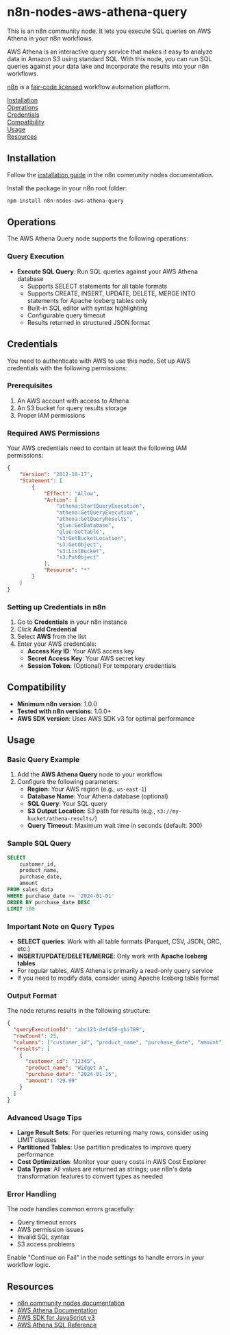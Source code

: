 # n8n-nodes-aws-athena-query

This is an n8n community node. It lets you execute SQL queries on AWS Athena in your n8n workflows.

AWS Athena is an interactive query service that makes it easy to analyze data in Amazon S3 using standard SQL. With this node, you can run SQL queries against your data lake and incorporate the results into your n8n workflows.

[n8n](https://n8n.io/) is a [fair-code licensed](https://docs.n8n.io/reference/license/) workflow automation platform.

[Installation](#installation)  
[Operations](#operations)  
[Credentials](#credentials)  
[Compatibility](#compatibility)  
[Usage](#usage)  
[Resources](#resources)  

## Installation

Follow the [installation guide](https://docs.n8n.io/integrations/community-nodes/installation/) in the n8n community nodes documentation.

Install the package in your n8n root folder:

```bash
npm install n8n-nodes-aws-athena-query
```

## Operations

The AWS Athena Query node supports the following operations:

### Query Execution
- **Execute SQL Query**: Run SQL queries against your AWS Athena database
  - Supports SELECT statements for all table formats
  - Supports CREATE, INSERT, UPDATE, DELETE, MERGE INTO statements for Apache Iceberg tables only
  - Built-in SQL editor with syntax highlighting
  - Configurable query timeout
  - Results returned in structured JSON format

## Credentials

You need to authenticate with AWS to use this node. Set up AWS credentials with the following permissions:

### Prerequisites
1. An AWS account with access to Athena
2. An S3 bucket for query results storage
3. Proper IAM permissions

### Required AWS Permissions
Your AWS credentials need to contain at least the following IAM permissions:
```json
{
    "Version": "2012-10-17",
    "Statement": [
        {
            "Effect": "Allow",
            "Action": [
                "athena:StartQueryExecution",
                "athena:GetQueryExecution",
                "athena:GetQueryResults",
                "glue:GetDatabase",
                "glue:GetTable",
                "s3:GetBucketLocation",
                "s3:GetObject",
                "s3:ListBucket",
                "s3:PutObject"
            ],
            "Resource": "*"
        }
    ]
}
```

### Setting up Credentials in n8n
1. Go to **Credentials** in your n8n instance
2. Click **Add Credential**
3. Select **AWS** from the list
4. Enter your AWS credentials:
   - **Access Key ID**: Your AWS access key
   - **Secret Access Key**: Your AWS secret key
   - **Session Token**: (Optional) For temporary credentials

## Compatibility

- **Minimum n8n version**: 1.0.0
- **Tested with n8n versions**: 1.0.0+
- **AWS SDK version**: Uses AWS SDK v3 for optimal performance

## Usage

### Basic Query Example
1. Add the **AWS Athena Query** node to your workflow
2. Configure the following parameters:
   - **Region**: Your AWS region (e.g., `us-east-1`)
   - **Database Name**: Your Athena database (optional)
   - **SQL Query**: Your SQL query
   - **S3 Output Location**: S3 path for results (e.g., `s3://my-bucket/athena-results/`)
   - **Query Timeout**: Maximum wait time in seconds (default: 300)

### Sample SQL Query
```sql
SELECT 
    customer_id,
    product_name,
    purchase_date,
    amount
FROM sales_data 
WHERE purchase_date >= '2024-01-01'
ORDER BY purchase_date DESC
LIMIT 100
```

### Important Note on Query Types
- **SELECT queries**: Work with all table formats (Parquet, CSV, JSON, ORC, etc.)
- **INSERT/UPDATE/DELETE/MERGE**: Only work with **Apache Iceberg tables**
- For regular tables, AWS Athena is primarily a read-only query service
- If you need to modify data, consider using Apache Iceberg table format

### Output Format
The node returns results in the following structure:
```json
{
  "queryExecutionId": "abc123-def456-ghi789",
  "rowCount": 25,
  "columns": ["customer_id", "product_name", "purchase_date", "amount"],
  "results": [
    {
      "customer_id": "12345",
      "product_name": "Widget A",
      "purchase_date": "2024-01-15",
      "amount": "29.99"
    }
  ]
}
```

### Advanced Usage Tips
- **Large Result Sets**: For queries returning many rows, consider using LIMIT clauses
- **Partitioned Tables**: Use partition predicates to improve query performance
- **Cost Optimization**: Monitor your query costs in AWS Cost Explorer
- **Data Types**: All values are returned as strings; use n8n's data transformation features to convert types as needed

### Error Handling
The node handles common errors gracefully:
- Query timeout errors
- AWS permission issues
- Invalid SQL syntax
- S3 access problems

Enable "Continue on Fail" in the node settings to handle errors in your workflow logic.

## Resources

* [n8n community nodes documentation](https://docs.n8n.io/integrations/#community-nodes)
* [AWS Athena Documentation](https://docs.aws.amazon.com/athena/)
* [AWS SDK for JavaScript v3](https://docs.aws.amazon.com/AWSJavaScriptSDK/v3/latest/clients/client-athena/)
* [AWS Athena SQL Reference](https://docs.aws.amazon.com/athena/latest/ug/ddl-sql-reference.html)